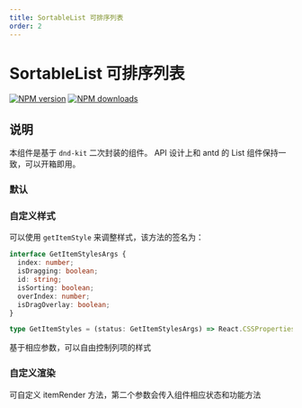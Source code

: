 ```yaml
---
title: SortableList 可排序列表
order: 2
---
```


# SortableList 可排序列表

[![NPM version][version-image]][version-url] [![NPM downloads][download-image]][download-url]

<!-- npm url -->

[version-image]: http://img.shields.io/npm/v/@arvinxu/sortable-list.svg?color=deepgreen&label=latest
[version-url]: http://npmjs.org/package/@arvinxu/sortable-list
[download-image]: https://img.shields.io/npm/dm/@arvinxu/sortable-list.svg
[download-url]: https://npmjs.org/package/@arvinxu/sortable-list

## 说明

本组件是基于 `dnd-kit` 二次封装的组件。 API 设计上和 antd 的 List 组件保持一致，可以开箱即用。

### 默认

<code src="../demos/Basic" ></code>

### 自定义样式

可以使用 `getItemStyle` 来调整样式，该方法的签名为：

```typescript
interface GetItemStylesArgs {
  index: number;
  isDragging: boolean;
  id: string;
  isSorting: boolean;
  overIndex: number;
  isDragOverlay: boolean;
}

type GetItemStyles = (status: GetItemStylesArgs) => React.CSSProperties;
```

基于相应参数，可以自由控制列项的样式

<code src="../demos/CustomStyle" ></code>

### 自定义渲染

可自定义 itemRender 方法，第二个参数会传入组件相应状态和功能方法

<code src="../demos/CustomRender" ></code>
